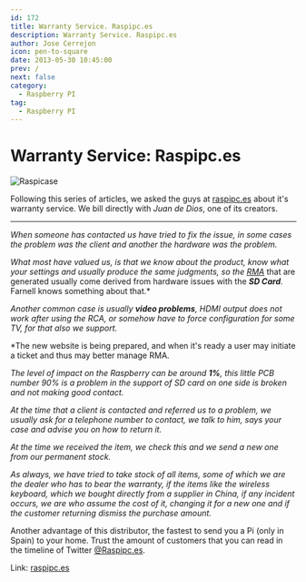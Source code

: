 ```yaml
---
id: 172
title: Warranty Service. Raspipc.es
description: Warranty Service. Raspipc.es
author: Jose Cerrejon
icon: pen-to-square
date: 2013-05-30 10:45:00
prev: /
next: false
category:
  - Raspberry PI
tag:
  - Raspberry PI
---
```


# Warranty Service: Raspipc.es

![Raspicase](/images/raspicase.jpg)

Following this series of articles, we asked the guys at [raspipc.es](http://raspipc.es) about it's warranty service. We bill directly with *Juan de Dios*, one of its creators.

- - -
*When someone has contacted us have tried to fix the issue, in some cases the problem was the client and another the hardware was the problem.*

*What most have valued us, is that we know about the product, know what your settings and usually produce the same judgments, so the [RMA](http://en.wikipedia.org/wiki/Return_merchandise_authorization)* that are generated usually come derived from hardware issues with the ***SD Card***. Farnell knows something about that.*

*Another common case is usually ***video problems***, HDMI output does not work after using the RCA, or somehow have to force configuration for some TV, for that also we support.*

*The new website is being prepared, and when it's ready a user may initiate a ticket and thus may better manage RMA.

*The level of impact on the Raspberry can be around ***1%***, this little PCB number 90% is a problem in the support of SD card on one side is broken and not making good contact.*

*At the time that a client is contacted and referred us to a problem, we usually ask for a telephone number to contact, we talk to him, says your case and advise you on how to return it.*

*At the time we received the item, we check this and we send a new one from our permanent stock.*

*As always, we have tried to take stock of all items, some of which we are the dealer who has to bear the warranty, if the items like the wireless keyboard, which we bought directly from a supplier in China, if any incident occurs, we are who assume the cost of it, changing it for a new one and if the customer returning dismiss the purchase amount.*

Another advantage of this distributor, the fastest to send you a Pi (only in Spain) to your home. Trust the amount of customers that you can read in the timeline of Twitter [@Raspipc.es](https://twitter.com/raspipc).

Link: [raspipc.es](http://raspipc.es)